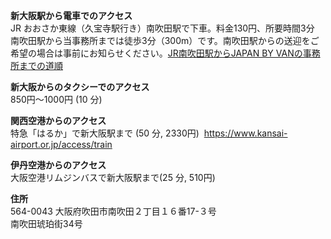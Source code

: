 
**新大阪駅から電車でのアクセス**  
JR おおさか東線（久宝寺駅行き）南吹田駅で下車。料金130円、所要時間3分
南吹田駅から当事務所までは徒歩3分（300m）です。南吹田駅からの送迎をご希望の場合は事前にお知らせください。[JR南吹田駅からJAPAN BY VANの事務所までの道順](./access/JapanByVan-Drections.pdf)

**新大阪からのタクシーでのアクセス**  
850円～1000円 (10 分)

**関西空港からのアクセス**  
特急「はるか」で新大阪駅まで (50 分, 2330円)  <https://www.kansai-airport.or.jp/access/train>

**伊丹空港からのアクセス**  
大阪空港リムジンバスで新大阪駅まで(25 分, 510円)  

**住所**  
564-0043 大阪府吹田市南吹田２丁目１６番17-３号  
南吹田琥珀街34号